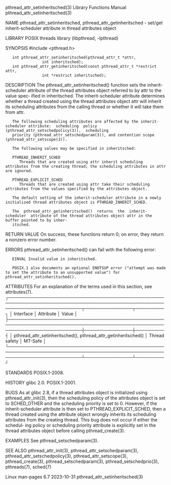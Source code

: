 pthread_attr_setinheritsched(3)					   Library Functions Manual				       pthread_attr_setinheritsched(3)

NAME
       pthread_attr_setinheritsched, pthread_attr_getinheritsched - set/get inherit-scheduler attribute in thread attributes object

LIBRARY
       POSIX threads library (libpthread, -lpthread)

SYNOPSIS
       #include <pthread.h>

       int pthread_attr_setinheritsched(pthread_attr_t *attr,
					int inheritsched);
       int pthread_attr_getinheritsched(const pthread_attr_t *restrict attr,
					int *restrict inheritsched);

DESCRIPTION
       The pthread_attr_setinheritsched() function sets the inherit-scheduler attribute of the thread attributes object referred to by attr to the value spec‐
       ified  in  inheritsched.	  The inherit-scheduler attribute determines whether a thread created using the thread attributes object attr will inherit its
       scheduling attributes from the calling thread or whether it will take them from attr.

       The following scheduling attributes are affected by the inherit-scheduler attribute:  scheduling	 policy	 (pthread_attr_setschedpolicy(3)),  scheduling
       priority (pthread_attr_setschedparam(3)), and contention scope (pthread_attr_setscope(3)).

       The following values may be specified in inheritsched:

       PTHREAD_INHERIT_SCHED
	      Threads that are created using attr inherit scheduling attributes from the creating thread; the scheduling attributes in attr are ignored.

       PTHREAD_EXPLICIT_SCHED
	      Threads that are created using attr take their scheduling attributes from the values specified by the attributes object.

       The default setting of the inherit-scheduler attribute in a newly initialized thread attributes object is PTHREAD_INHERIT_SCHED.

       The  pthread_attr_getinheritsched()  returns  the  inherit-scheduler  attribute of the thread attributes object attr in the buffer pointed to by inher‐
       itsched.

RETURN VALUE
       On success, these functions return 0; on error, they return a nonzero error number.

ERRORS
       pthread_attr_setinheritsched() can fail with the following error:

       EINVAL Invalid value in inheritsched.

       POSIX.1 also documents an optional ENOTSUP error ("attempt was made to set the attribute to an unsupported value") for pthread_attr_setinheritsched().

ATTRIBUTES
       For an explanation of the terms used in this section, see attributes(7).
       ┌───────────────────────────────────────────────────────────────────────────────────────────────────────────────────────────┬───────────────┬─────────┐
       │ Interface														   │ Attribute	   │ Value   │
       ├───────────────────────────────────────────────────────────────────────────────────────────────────────────────────────────┼───────────────┼─────────┤
       │ pthread_attr_setinheritsched(), pthread_attr_getinheritsched()								   │ Thread safety │ MT-Safe │
       └───────────────────────────────────────────────────────────────────────────────────────────────────────────────────────────┴───────────────┴─────────┘

STANDARDS
       POSIX.1-2008.

HISTORY
       glibc 2.0.  POSIX.1-2001.

BUGS
       As at glibc 2.8, if a thread attributes object is initialized using pthread_attr_init(3), then the scheduling policy of the attributes object is set to
       SCHED_OTHER and the scheduling priority is set to 0.  However, if the inherit-scheduler attribute is then set to PTHREAD_EXPLICIT_SCHED, then a	thread
       created using the attribute object wrongly inherits its scheduling attributes from the creating thread.	This bug does not occur if either the schedul‐
       ing policy or scheduling priority attribute is explicitly set in the thread attributes object before calling pthread_create(3).

EXAMPLES
       See pthread_setschedparam(3).

SEE ALSO
       pthread_attr_init(3), pthread_attr_setschedparam(3), pthread_attr_setschedpolicy(3), pthread_attr_setscope(3), pthread_create(3),
       pthread_setschedparam(3), pthread_setschedprio(3), pthreads(7), sched(7)

Linux man-pages 6.7							  2023-10-31					       pthread_attr_setinheritsched(3)
